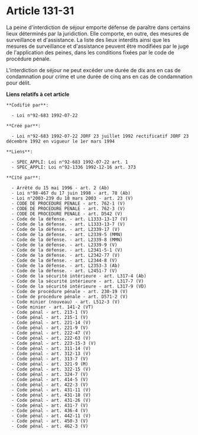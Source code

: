 # Article 131-31

La peine d'interdiction de séjour emporte défense de paraître dans certains lieux déterminés par la juridiction. Elle
comporte, en outre, des mesures de surveillance et d'assistance. La liste des lieux interdits ainsi que les mesures de
surveillance et d'assistance peuvent être modifiées par le juge de l'application des peines, dans les conditions fixées par
le code de procédure pénale.

L'interdiction de séjour ne peut excéder une durée de dix ans en cas de condamnation pour crime et une durée de cinq ans en
cas de condamnation pour délit.

**Liens relatifs à cet article**

	**Codifié par**:

	  - Loi n°92-683 1992-07-22

	**Créé par**:

	  - Loi n°92-683 1992-07-22 JORF 23 juillet 1992 rectificatif JORF 23 décembre 1992 en vigueur le 1er mars 1994

	**Liens**:

	  - SPEC_APPLI: Loi n°92-683 1992-07-22 art. 1
	  - SPEC_APPLI: Loi n°92-1336 1992-12-16 art. 373

	**Cité par**:

	  - Arrêté du 15 mai 1996 - art. 2 (Ab)
	  - Loi n°98-467 du 17 juin 1998 - art. 78 (Ab)
	  - Loi n°2003-239 du 18 mars 2003 - art. 23 (V)
	  - CODE DE PROCEDURE PENALE - art. 762-1 (V)
	  - CODE DE PROCEDURE PENALE - art. 762-3 (V)
	  - CODE DE PROCEDURE PENALE - art. D542 (V)
	  - Code de la défense. - art. L1333-13-17 (V)
	  - Code de la défense. - art. L1333-13-7 (V)
	  - Code de la défense. - art. L2339-17 (V)
	  - Code de la défense. - art. L2339-5 (MMN)
	  - Code de la défense. - art. L2339-8 (MMN)
	  - Code de la défense. - art. L2339-9 (V)
	  - Code de la défense. - art. L2341-5-1 (V)
	  - Code de la défense. - art. L2342-77 (V)
	  - Code de la défense. - art. L2344-8 (V)
	  - Code de la défense. - art. L2353-3 (Ab)
	  - Code de la défense. - art. L2451-7 (V)
	  - Code de la sécurité intérieure - art. L317-4 (Ab)
	  - Code de la sécurité intérieure - art. L317-7 (V)
	  - Code de la sécurité intérieure - art. L317-9 (VD)
	  - Code de procédure pénale - art. 230-19 (V)
	  - Code de procédure pénale - art. D571-2 (V)
	  - Code minier (nouveau) - art. L512-3 (V)
	  - Code minier - art. 141-2 (VT)
	  - Code pénal - art. 213-1 (V)
	  - Code pénal - art. 215-1 (V)
	  - Code pénal - art. 221-14 (V)
	  - Code pénal - art. 221-9 (V)
	  - Code pénal - art. 222-47 (V)
	  - Code pénal - art. 222-63 (V)
	  - Code pénal - art. 223-15-3 (V)
	  - Code pénal - art. 311-14 (V)
	  - Code pénal - art. 312-13 (V)
	  - Code pénal - art. 313-7 (V)
	  - Code pénal - art. 321-9 (M)
	  - Code pénal - art. 322-15 (V)
	  - Code pénal - art. 324-7 (V)
	  - Code pénal - art. 414-5 (V)
	  - Code pénal - art. 422-3 (V)
	  - Code pénal - art. 431-11 (V)
	  - Code pénal - art. 431-18 (V)
	  - Code pénal - art. 431-26 (V)
	  - Code pénal - art. 431-7 (V)
	  - Code pénal - art. 436-4 (V)
	  - Code pénal - art. 442-11 (V)
	  - Code pénal - art. 450-3 (V)
	  - Code pénal - art. 462-3 (V)
